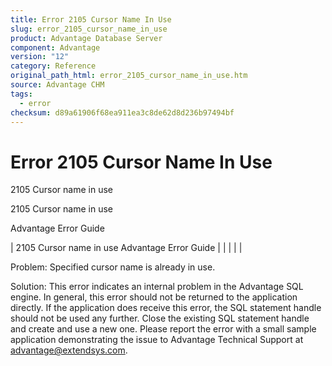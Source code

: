 ```yaml
---
title: Error 2105 Cursor Name In Use
slug: error_2105_cursor_name_in_use
product: Advantage Database Server
component: Advantage
version: "12"
category: Reference
original_path_html: error_2105_cursor_name_in_use.htm
source: Advantage CHM
tags:
  - error
checksum: d89a61906f68ea911ea3c8de62d8d236b97494bf
---
```


# Error 2105 Cursor Name In Use

2105 Cursor name in use

2105 Cursor name in use

Advantage Error Guide

| 2105 Cursor name in use  Advantage Error Guide |  |  |  |  |

Problem: Specified cursor name is already in use.

Solution: This error indicates an internal problem in the Advantage SQL engine. In general, this error should not be returned to the application directly. If the application does receive this error, the SQL statement handle should not be used any further. Close the existing SQL statement handle and create and use a new one. Please report the error with a small sample application demonstrating the issue to Advantage Technical Support at advantage@extendsys.com.
